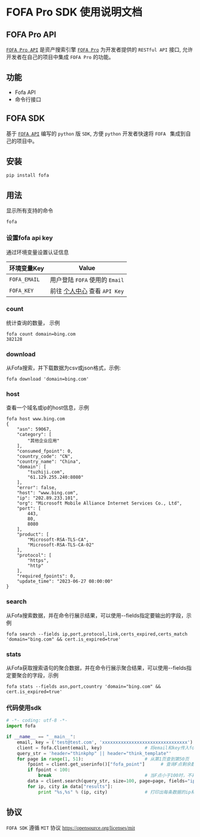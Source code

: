 # FOFA Pro SDK 使用说明文档
## FOFA Pro API   
<a href="https://fofa.info/api"><font face="menlo">`FOFA Pro API`</font></a> 是资产搜索引擎 <a href="https://fofa.info/">`FOFA Pro`</a> 为开发者提供的 `RESTful API` 接口, 允许开发者在自己的项目中集成 `FOFA Pro` 的功能。    


## 功能
  - Fofa API
  - 命令行接口

## FOFA SDK
基于 [`FOFA API`](https://fofa.info/api) 编写的 `python` 版 `SDK`, 方便 `python` 开发者快速将 `FOFA ` 集成到自己的项目中。

## 安装
```shell
pip install fofa
```

## 用法

 显示所有支持的命令
```shell
fofa
```
### 设置fofa api key
  通过环境变量设置认证信息

| 环境变量Key  | Value                                                      |
|--------------|:----------------------------------------------------------:|
| `FOFA_EMAIL` | 用户登陆 `FOFA` 使用的 `Email`                             |
| `FOFA_KEY`   | 前往 [个人中心](https://fofa.info/userInfo) 查看 `API Key` |


### count
统计查询的数量， 示例
```shell
fofa count domain=bing.com
382128
```

### download
从Fofa搜索，并下载数据为csv或json格式，示例:

```shell
fofa download 'domain=bing.com'
```

### host
查看一个域名或ip的host信息，示例

```shell
fofa host www.bing.com
{
    "asn": 59067,
    "category": [
        "其他企业应用"
    ],
    "consumed_fpoint": 0,
    "country_code": "CN",
    "country_name": "China",
    "domain": [
        "tuzhiji.com",
        "61.129.255.240:8080"
    ],
    "error": false,
    "host": "www.bing.com",
    "ip": "202.89.233.101",
    "org": "Microsoft Mobile Alliance Internet Services Co., Ltd",
    "port": [
        443,
        80,
        8080
    ],
    "product": [
        "Microsoft-RSA-TLS-CA",
        "Microsoft-RSA-TLS-CA-02"
    ],
    "protocol": [
        "https",
        "http"
    ],
    "required_fpoints": 0,
    "update_time": "2023-06-27 08:00:00"
}
```

### search
从Fofa搜索数据，并在命令行展示结果，可以使用--fields指定要输出的字段，示例

```shell
fofa search --fields ip,port,protocol,link,certs_expired,certs_match 'domain="bing.com" && cert.is_expired=true'
```

### stats
从Fofa获取搜索语句的聚合数据，并在命令行展示聚合结果，可以使用--fields指定要聚合的字段，示例

```shell
fofa stats --fields asn,port,country 'domain="bing.com" && cert.is_expired=true'
```


### 代码使用sdk

``` python
# -*- coding: utf-8 -*-
import fofa

if __name__ == "__main__":
    email, key = ('test@test.com', 'xxxxxxxxxxxxxxxxxxxxxxxxxxxxxxxx')  # 输入email和key
    client = fofa.Client(email, key)                # 将email和key传入fofa.Client类进行初始化和验证，并得到一个fofa client对象
    query_str = 'header="thinkphp" || header="think_template"'
    for page in range(1, 51):                       # 从第1页查到第50页
        fpoint = client.get_userinfo()["fofa_point"]      # 查询F点剩余数量
        if fpoint < 100:
            break                                   # 当F点小于100时，不再获取数据
        data = client.search(query_str, size=100, page=page, fields="ip,city")  # 查询第page页数据的ip和城市
        for ip, city in data["results"]:
            print "%s,%s" % (ip, city)              # 打印出每条数据的ip和城市

```


## 协议
`FOFA SDK` 遵循 `MIT` 协议 <a href="https://opensource.org/licenses/mit"><font face="menlo">https://opensource.org/licenses/mit
